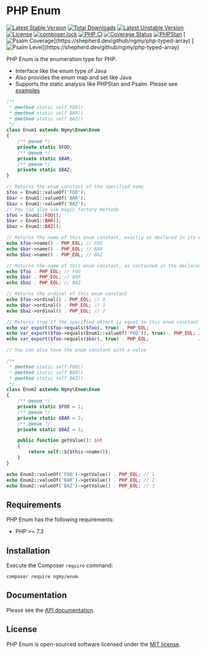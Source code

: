 # PHP Enum
[![Latest Stable Version](https://poser.pugx.org/ngmy/enum/v)](//packagist.org/packages/ngmy/enum)
[![Total Downloads](https://poser.pugx.org/ngmy/enum/downloads)](//packagist.org/packages/ngmy/enum)
[![Latest Unstable Version](https://poser.pugx.org/ngmy/enum/v/unstable)](//packagist.org/packages/ngmy/enum)
[![License](https://poser.pugx.org/ngmy/enum/license)](//packagist.org/packages/ngmy/enum)
[![composer.lock](https://poser.pugx.org/ngmy/enum/composerlock)](//packagist.org/packages/ngmy/enum)
[![PHP CI](https://github.com/ngmy/php-typed-array/actions/workflows/php.yml/badge.svg)](https://github.com/ngmy/php-typed-array/actions/workflows/php.yml)
[![Coverage Status](https://coveralls.io/repos/github/ngmy/php-enum/badge.svg?branch=master)](https://coveralls.io/github/ngmy/php-enum?branch=master)
[![PHPStan](https://img.shields.io/badge/PHPStan-enabled-brightgreen.svg?style=flat)](https://github.com/phpstan/phpstan)
[![Psalm Coverage](https://shepherd.dev/github/ngmy/php-typed-array/coverage.svg?)](https://shepherd.dev/github/ngmy/php-typed-array)
[![Psalm Level](https://shepherd.dev/github/ngmy/php-typed-array/level.svg?)](https://shepherd.dev/github/ngmy/php-typed-array)

PHP Enum is the enumeration type for PHP.

- Interface like the enum type of Java
- Also provides the enum map and set like Java
- Supports the static analysis like PHPStan and Psalm. Please see [examples](docs/examples)

```php
/**
 * @method static self FOO()
 * @method static self BAR()
 * @method static self BAZ()
 */
class Enum1 extends Ngmy\Enum\Enum
{
    /** @enum */
    private static $FOO;
    /** @enum */
    private static $BAR;
    /** @enum */
    private static $BAZ;
}

// Returns the enum constant of the specified name
$foo = Enum1::valueOf('FOO');
$bar = Enum1::valueOf('BAR');
$baz = Enum1::valueOf('BAZ');
// You can also use magic factory methods
$foo = Enum1::FOO();
$bar = Enum1::BAR();
$baz = Enum1::BAZ();

// Returns the name of this enum constant, exactly as declared in its enum declaration
echo $foo->name() . PHP_EOL; // FOO
echo $bar->name() . PHP_EOL; // BAR
echo $baz->name() . PHP_EOL; // BAZ

// Returns the name of this enum constant, as contained in the declaration
echo $foo . PHP_EOL; // FOO
echo $bar . PHP_EOL; // BAR
echo $baz . PHP_EOL; // BAZ

// Returns the ordinal of this enum constant
echo $foo->ordinal() . PHP_EOL; // 0
echo $bar->ordinal() . PHP_EOL; // 1
echo $baz->ordinal() . PHP_EOL; // 2

// Returns true if the specified object is equal to this enum constant
echo var_export($foo->equals($foo), true) . PHP_EOL;                  // true
echo var_export($foo->equals(Enum1::valueOf('FOO')), true) . PHP_EOL; // true
echo var_export($foo->equals($bar), true) . PHP_EOL;                  // false

// You can also have the enum constant with a value

/**
 * @method static self FOO()
 * @method static self BAR()
 * @method static self BAZ()
 */
class Enum2 extends Ngmy\Enum\Enum
{
    /** @enum */
    private static $FOO = 1;
    /** @enum */
    private static $BAR = 2;
    /** @enum */
    private static $BAZ = 3;

    public function getValue(): int
    {
        return self::${$this->name()};
    }
}

echo Enum2::valueOf('FOO')->getValue() . PHP_EOL; // 1
echo Enum2::valueOf('BAR')->getValue() . PHP_EOL; // 2
echo Enum2::valueOf('BAZ')->getValue() . PHP_EOL; // 3
```

## Requirements
PHP Enum has the following requirements:

* PHP >= 7.3

## Installation
Execute the Composer `require` command:
```console
composer require ngmy/enum
```

## Documentation
Please see the [API documentation](https://ngmy.github.io/php-enum/api/).

## License
PHP Enum is open-sourced software licensed under the [MIT license](http://opensource.org/licenses/MIT).
